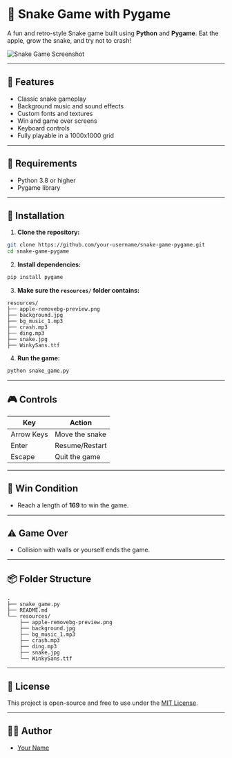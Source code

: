 # 🐍 Snake Game with Pygame

A fun and retro-style Snake game built using **Python** and **Pygame**. Eat the apple, grow the snake, and try not to crash!

![Snake Game Screenshot](resources/screenshot.png) <!-- Optional: Add a screenshot of gameplay -->

---

## 🚀 Features

- Classic snake gameplay
- Background music and sound effects
- Custom fonts and textures
- Win and game over screens
- Keyboard controls
- Fully playable in a 1000x1000 grid

---

## 🧰 Requirements

- Python 3.8 or higher
- Pygame library

---

## 🔧 Installation

1. **Clone the repository:**

```bash
git clone https://github.com/your-username/snake-game-pygame.git
cd snake-game-pygame
```

2. **Install dependencies:**

```bash
pip install pygame
```

3. **Make sure the `resources/` folder contains:**

```
resources/
├── apple-removebg-preview.png
├── background.jpg
├── bg_music_1.mp3
├── crash.mp3
├── ding.mp3
├── snake.jpg
├── WinkySans.ttf
```

4. **Run the game:**

```bash
python snake_game.py
```

---

## 🎮 Controls

| Key         | Action         |
|-------------|----------------|
| Arrow Keys  | Move the snake |
| Enter       | Resume/Restart |
| Escape      | Quit the game  |

---

## 🏁 Win Condition

- Reach a length of **169** to win the game.

---

## ⚠️ Game Over

- Collision with walls or yourself ends the game.

---

## 📦 Folder Structure

```
.
├── snake_game.py
├── README.md
└── resources/
    ├── apple-removebg-preview.png
    ├── background.jpg
    ├── bg_music_1.mp3
    ├── crash.mp3
    ├── ding.mp3
    ├── snake.jpg
    └── WinkySans.ttf
```

---

## 📜 License

This project is open-source and free to use under the [MIT License](LICENSE).

---

## 👨‍💻 Author

- [Your Name](https://github.com/your-username)
